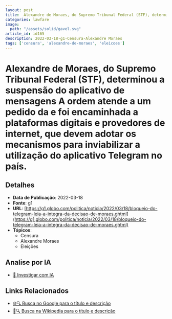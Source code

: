 ```yaml
---
layout: post
title:  Alexandre de Moraes, do Supremo Tribunal Federal (STF), determinou a suspensão do aplicativo de mensagens A ordem atende a um pedido da e foi encaminhada a plataformas digitais e provedores de internet, que devem adotar os mecanismos para inviabilizar a utilização do aplicativo Telegram no país.
categories: lawfare
image: 
  path: "/assets/solid/gavel.svg"
article_id: id165
description: 2022-03-18-g1-Censura-Alexandre Moraes
tags: ['censura', 'alexandre-de-moraes', 'eleicoes']
---
```


# Alexandre de Moraes, do Supremo Tribunal Federal (STF), determinou a suspensão do aplicativo de mensagens A ordem atende a um pedido da e foi encaminhada a plataformas digitais e provedores de internet, que devem adotar os mecanismos para inviabilizar a utilização do aplicativo Telegram no país.

## Detalhes
- **Data de Publicação**: 2022-03-18
- **Fonte**: g1
- **URL**: [https://g1.globo.com/politica/noticia/2022/03/18/bloqueio-do-telegram-leia-a-integra-da-decisao-de-moraes.ghtml](https://g1.globo.com/politica/noticia/2022/03/18/bloqueio-do-telegram-leia-a-integra-da-decisao-de-moraes.ghtml)
- **Tópicos**:
  - Censura
  - Alexandre Moraes
  - Eleições

## Analise por IA
- [🤖 Investigar com IA](https://www.perplexity.ai/search?q=%22not%C3%ADcia%20artigo%20Brasil%22%20Alexandre%20de%20Moraes%2C%20do%20Supremo%20Tribunal%20Federal%20%28STF%29%2C%20determinou%20a%20suspens%C3%A3o%20do%20aplicativo%20de%20mensagens%20A%20ordem%20atende%20a%20um%20pedido%20da%20e%20foi%20encaminhada%20a%20plataformas%20digitais%20e%20provedores%20de%20internet%2C%20que%20devem%20adotar%20os%20mecanismos%20para%20inviabilizar%20a%20utiliza%C3%A7%C3%A3o%20do%20aplicativo%20Telegram%20no%20pa%C3%ADs.%20g1%202022-03-18)

## Links Relacionados
- [🌐🔍 Busca no Google para o título e descrição](https://www.google.com/search?q=%22not%C3%ADcia%20artigo%20Brasil%22%20Alexandre%20de%20Moraes%2C%20do%20Supremo%20Tribunal%20Federal%20%28STF%29%2C%20determinou%20a%20suspens%C3%A3o%20do%20aplicativo%20de%20mensagens%20A%20ordem%20atende%20a%20um%20pedido%20da%20e%20foi%20encaminhada%20a%20plataformas%20digitais%20e%20provedores%20de%20internet%2C%20que%20devem%20adotar%20os%20mecanismos%20para%20inviabilizar%20a%20utiliza%C3%A7%C3%A3o%20do%20aplicativo%20Telegram%20no%20pa%C3%ADs.%20g1%202022-03-18)
- [📖🔍 Busca na Wikipedia para o título e descrição](https://pt.wikipedia.org/w/index.php?search=%22not%C3%ADcia%20artigo%20Brasil%22%20Alexandre%20de%20Moraes%2C%20do%20Supremo%20Tribunal%20Federal%20%28STF%29%2C%20determinou%20a%20suspens%C3%A3o%20do%20aplicativo%20de%20mensagens%20A%20ordem%20atende%20a%20um%20pedido%20da%20e%20foi%20encaminhada%20a%20plataformas%20digitais%20e%20provedores%20de%20internet%2C%20que%20devem%20adotar%20os%20mecanismos%20para%20inviabilizar%20a%20utiliza%C3%A7%C3%A3o%20do%20aplicativo%20Telegram%20no%20pa%C3%ADs.%20g1%202022-03-18)

